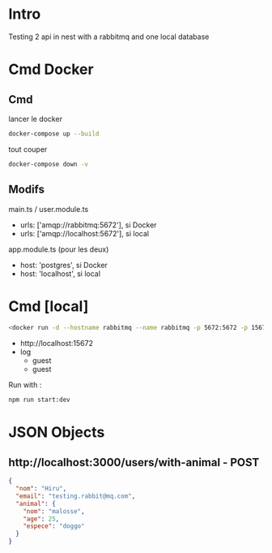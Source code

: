 # Intro 
Testing 2 api in nest with a rabbitmq and one local database 

# Cmd Docker

## Cmd
lancer le docker
```bash
docker-compose up --build
```

tout couper 
```bash
docker-compose down -v
```

## Modifs

main.ts / user.module.ts 
- urls: ['amqp://rabbitmq:5672'], si Docker
- urls: ['amqp://localhost:5672'], si local

app.module.ts (pour les deux)
- host: 'postgres', si Docker
- host: 'localhost', si local

# Cmd [local]

```bash
<docker run -d --hostname rabbitmq --name rabbitmq -p 5672:5672 -p 15672:15672 rabbitmq:3-management>
```

- http://localhost:15672
- log 
    - guest
    - guest

Run with :

```bash
npm run start:dev
```

# JSON Objects 

## http://localhost:3000/users/with-animal - POST

```json
{
  "nom": "Hiru",
  "email": "testing.rabbit@mq.com",
  "animal": {
    "nom": "malosse",
    "age": 25,
    "espece": "doggo"
  }
}
```
